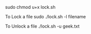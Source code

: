 sudo chmod u+x lock.sh

To Lock a file
sudo ./lock.sh -l filename

To Unlock a file
./lock.sh -u geek.txt

